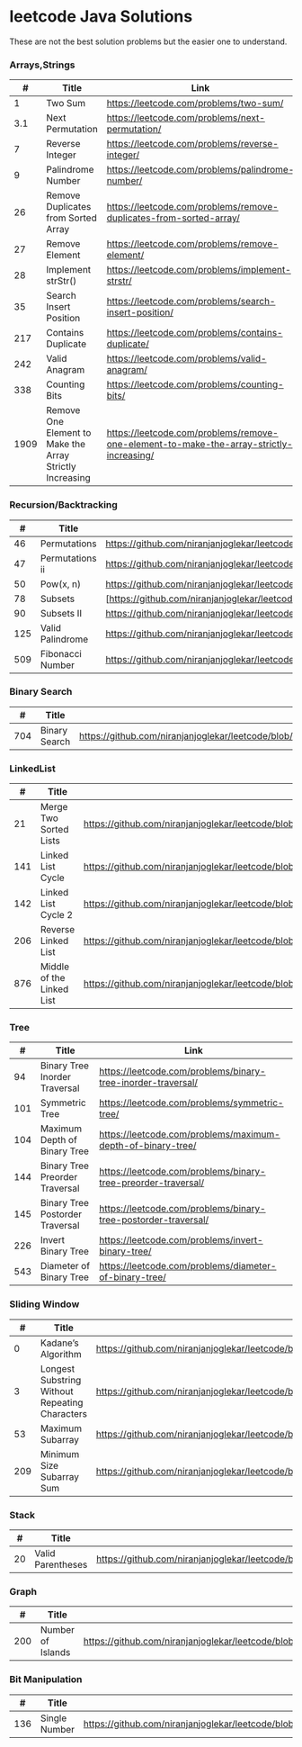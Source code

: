 # leetcode Java Solutions

These are not the best solution problems but the easier one to understand.

### Arrays,Strings

| #    | Title                                                    | Link                                                                                    |
|------|----------------------------------------------------------|-----------------------------------------------------------------------------------------|
| 1    | Two Sum                                                  | https://leetcode.com/problems/two-sum/                                                  |
| 3.1  | Next Permutation                                         | https://leetcode.com/problems/next-permutation/                                         |
| 7    | Reverse Integer                                          | https://leetcode.com/problems/reverse-integer/                                          |
| 9    | Palindrome Number                                        | https://leetcode.com/problems/palindrome-number/                                        |
| 26   | Remove Duplicates from Sorted Array                      | https://leetcode.com/problems/remove-duplicates-from-sorted-array/                      |
| 27   | Remove Element                                           | https://leetcode.com/problems/remove-element/                                           |
| 28   | Implement strStr()                                       | https://leetcode.com/problems/implement-strstr/                                         |
| 35   | Search Insert Position                                   | https://leetcode.com/problems/search-insert-position/                                   |
| 217  | Contains Duplicate                                       | https://leetcode.com/problems/contains-duplicate/                                       |
| 242  | Valid Anagram                                            | https://leetcode.com/problems/valid-anagram/                                            |
| 338  | Counting Bits                                            | https://leetcode.com/problems/counting-bits/                                            |
| 1909 | Remove One Element to Make the Array Strictly Increasing | https://leetcode.com/problems/remove-one-element-to-make-the-array-strictly-increasing/ |

### Recursion/Backtracking
| #    | Title               | Solution                                                                                                          | Link                                            |
|------|---------------------|-------------------------------------------------------------------------------------------------------------------|-------------------------------------------------|
| 46   | Permutations        | https://github.com/niranjanjoglekar/leetcode/blob/main/problems/Java/src/main/java/recursion/Permutations.java    | https://leetcode.com/problems/permutations/     |
| 47   | Permutations ii     | https://github.com/niranjanjoglekar/leetcode/blob/main/problems/Java/src/main/java/recursion/PermutationsII.java  | https://leetcode.com/problems/permutations-ii/  |
 | 50   | Pow(x, n)           | https://github.com/niranjanjoglekar/leetcode/blob/main/problems/Java/src/main/java/recursion/Power.java           | https://leetcode.com/problems/powx-n/           | 
| 78   | Subsets             | [https://github.com/niranjanjoglekar/leetcode/blob/main/problems/Java/src/main/java/recursion/SubSets.java        | https://leetcode.com/problems/subsets/]         |
| 90   | Subsets II          | https://github.com/niranjanjoglekar/leetcode/blob/main/problems/Java/src/main/java/recursion/SubSetsII.java       | https://leetcode.com/problems/subsets-ii/       |
| 125  | Valid Palindrome    | https://github.com/niranjanjoglekar/leetcode/blob/main/problems/Java/src/main/java/recursion/ValidPalindrome.java | https://leetcode.com/problems/valid-palindrome/ |
| 509  | Fibonacci Number    | https://github.com/niranjanjoglekar/leetcode/blob/main/problems/Java/src/main/java/recursion/FibonacciNumber.java | https://leetcode.com/problems/fibonacci-number/ |

 


### Binary Search
| #    | Title                                                     | Solution                                                                                                          | Link                                         |
|------|-----------------------------------------------------------|-------------------------------------------------------------------------------------------------------------------|----------------------------------------------|
| 704  | Binary Search                                             | https://github.com/niranjanjoglekar/leetcode/blob/main/problems/Java/src/main/java/binarySearch/BinarySearch.java | https://leetcode.com/problems/binary-search/ |

### LinkedList
| #   | Title                     | Solution                                                                                                                | Link                                                    |
|-----|---------------------------|-------------------------------------------------------------------------------------------------------------------------|---------------------------------------------------------|
| 21  | Merge Two Sorted Lists    | https://github.com/niranjanjoglekar/leetcode/blob/main/problems/Java/src/main/java/linkedList/MergeTwoSortedLists.java  | https://leetcode.com/problems/merge-two-sorted-lists/   |
| 141 | Linked List Cycle         | https://github.com/niranjanjoglekar/leetcode/blob/main/problems/Java/src/main/java/linkedList/LinkedListCycle.java      | https://leetcode.com/problems/linked-list-cycle/        |
| 142 | Linked List Cycle 2       | https://github.com/niranjanjoglekar/leetcode/blob/main/problems/Java/src/main/java/linkedList/LinkedListCycle2.java     | https://leetcode.com/problems/linked-list-cycle-ii/     |
| 206 | Reverse Linked List       | https://github.com/niranjanjoglekar/leetcode/blob/main/problems/Java/src/main/java/linkedList/ReverseLinkedList.java    | https://leetcode.com/problems/reverse-linked-list       |
| 876 | Middle of the Linked List | https://github.com/niranjanjoglekar/leetcode/blob/main/problems/Java/src/main/java/linkedList/MiddleOfLinkedList.java   | https://leetcode.com/problems/middle-of-the-linked-list |


### Tree
| #   | Title                           | Link                                                           |
|-----|---------------------------------|----------------------------------------------------------------|
| 94  | Binary Tree Inorder Traversal   | https://leetcode.com/problems/binary-tree-inorder-traversal/   |
| 101 | Symmetric Tree                  | https://leetcode.com/problems/symmetric-tree/                  |
| 104 | Maximum Depth of Binary Tree    | https://leetcode.com/problems/maximum-depth-of-binary-tree/    |
| 144 | Binary Tree Preorder Traversal  | https://leetcode.com/problems/binary-tree-preorder-traversal/  |
| 145 | Binary Tree Postorder Traversal | https://leetcode.com/problems/binary-tree-postorder-traversal/ |
| 226 | Invert Binary Tree              | https://leetcode.com/problems/invert-binary-tree/              |
| 543 | Diameter of Binary Tree         | https://leetcode.com/problems/diameter-of-binary-tree/         | 


### Sliding Window
| #   | Title                                          | Solution                                                                                                                                         | Link                                                                         |
|-----|------------------------------------------------|--------------------------------------------------------------------------------------------------------------------------------------------------|------------------------------------------------------------------------------|
| 0   | Kadane’s Algorithm                             | https://github.com/niranjanjoglekar/leetcode/blob/main/problems/Java/src/main/java/slidingWindow/KadaneAlgo.java                                 |                                                                              |
| 3   | Longest Substring Without Repeating Characters | https://github.com/niranjanjoglekar/leetcode/blob/main/problems/Java/src/main/java/slidingWindow/LongestSubstringWithoutRepeatingCharacters.java | https://leetcode.com/problems/longest-substring-without-repeating-characters |
| 53  | Maximum Subarray                               | https://github.com/niranjanjoglekar/leetcode/blob/main/problems/Java/src/main/java/slidingWindow/MaximumSubarray.java                            | https://leetcode.com/problems/maximum-subarray                               |
| 209 | Minimum Size Subarray Sum                      | https://github.com/niranjanjoglekar/leetcode/blob/main/problems/Java/src/main/java/slidingWindow/MinimumSubArrayLength.java                      | https://leetcode.com/problems/minimum-size-subarray-sum                      |

### Stack
| #   | Title             | Solution                                                                                                       | Link                                              |
|-----|-------------------|----------------------------------------------------------------------------------------------------------------|---------------------------------------------------|
| 20  | Valid Parentheses | https://github.com/niranjanjoglekar/leetcode/blob/main/problems/Java/src/main/java/stack/ValidParentheses.java | https://leetcode.com/problems/valid-parentheses/  |

### Graph
| #   | Title             | Solution                                                                                                      | Link                                            |
|-----|-------------------|---------------------------------------------------------------------------------------------------------------|-------------------------------------------------|
 | 200 | Number of Islands | https://github.com/niranjanjoglekar/leetcode/blob/main/problems/Java/src/main/java/graph/NumberOfIslands.java | https://leetcode.com/problems/number-of-islands |

### Bit Manipulation
| #   | Title         | Solution                                                                                                             | Link                                           |
|-----|---------------|----------------------------------------------------------------------------------------------------------------------|------------------------------------------------|
| 136 | Single Number | https://github.com/niranjanjoglekar/leetcode/blob/main/problems/Java/src/main/java/bitManipulation/SingleNumber.java | https://leetcode.com/problems/single-number/   |

